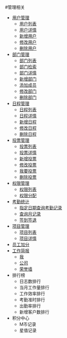 #管理相关

* [用户管理](./users.md)
  * [用户列表](./users.md)
  * [用户详情](./users.md)
  * [新增用户](./users.md)
  * [修改用户](./users.md)
  * [删除用户](./users.md)
* [部门管理](./depts.md)
  * [部门列表](./depts.md)
  * [部门检索](./depts.md)
  * [部门详情](./depts.md)
  * [新增部门](./depts.md)
  * [添加成员](./depts.md)
  * [修改部门](./depts.md)
  * [删除部门](./depts.md)
* [日程管理](./schedule.md)
  * [日程列表](./schedule.md)
  * [日程详情](./schedule.md)
  * [新增日程](./schedule.md)
  * [修改日程](./schedule.md)
  * [删除日程](./schedule.md)
* [投票管理](./votes.md)
  * [投票列表](./votes.md)
  * [投票详情](./votes.md)
  * [新增投票](./votes.md)
  * [修改投票](./votes.md)
  * [我要投票](./votes.md)
  * [删除投票](./votes.md)
* [权限管理](./permis.md)
  * [权限列表](./permis.md)
  * [权限分配](./permis.md)
* [考勤统计](./attendance.md)
  * [指定日期查询考勤记录](./attendance.md)
  * [查询月记录](./attendance.md)
  * [签到签退](./attendance.md)
* [项目管理](./projects.md)
  * [项目列表](./projects.md)
  * [项目详情](./projects.md)
* [员工加分](./records.md)
* [工作简报](./briefing.md)
  * [我](./briefing.md)
  * [公司](./briefing.md)
  * [荣誉墙](./briefing.md)
* 排行榜
  * 日志数排行
  * 当月工作量排行
  * 工作效率排行
  * 考勤准时排行
  * 出勤率排行
  * 新增客户数排行
* 积分中心
  * M币记录
  * 星值记录